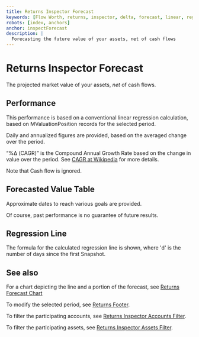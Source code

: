 ```yaml
---
title: Returns Inspector Forecast
keywords: [Flow Worth, returns, inspector, delta, forecast, linear, regression]
robots: [index, anchors]
anchor: inspectForecast
description: |
  Forecasting the future value of your assets, net of cash flows
---
```


# Returns Inspector Forecast

The projected market value of your assets, _net_ of cash flows.

## Performance

This performance is based on a conventional linear regression calculation, based on MValuationPosition records for the selected period. 

Daily and annualized figures are provided, based on the averaged change over the period.

“%Δ (CAGR)” is the Compound Annual Growth Rate based on the change in value over the period. See [CAGR at Wikipedia](https://en.wikipedia.org/wiki/Compound_annual_growth_rate) for more details.

Note that Cash flow is ignored.

## Forecasted Value Table

Approximate dates to reach various goals are provided.

Of course, past performance is no guarantee of future results.

## Regression Line

The formula for the calculated regression line is shown, where 'd' is the number of days since the first Snapshot.

## See also

For a chart depicting the line and a portion of the forecast, see [Returns Forecast Chart](returnsForecast)

To modify the selected period, see [Returns Footer](returnsFooter).

To filter the participating accounts, see [Returns Inspector Accounts Filter](inspectAccounts).

To filter the participating assets, see [Returns Inspector Assets Filter](inspectAssets).

